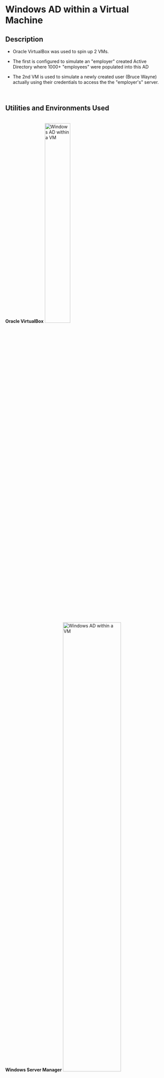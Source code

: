 <h1>Windows AD within a Virtual Machine</h1>

<h2>Description</h2>

- Oracle VirtualBox was used to spin up 2 VMs.
  
- The first is configured to simulate an "employer" created Active Directory where 1000+ "employees" were populated into this AD

- The 2nd VM is used to simulate a newly created user (Bruce Wayne) actually using their credentials to access the the "employer's" server.
<br />


<h2>Utilities and Environments Used</h2>

<br />
<b>Oracle VirtualBox</b>
<img src="https://imgur.com/LgrfVh4.png" height="40%" width="40%" alt="Windows AD within a VM"/>
<br />
<b>Windows Server Manager</b>
<img src="https://imgur.com/bCJQ3ib.png" height="60%" width="60%" alt="Windows AD within a VM"/>
<br />
<b>Windows Active Directory</b>
<img src="https://imgur.com/5bK7cKU.png" height="60%" width="60%" alt="Windows AD within a VM"/>
<br />
<br />
<b>Windows 10</b> (21H2)
<br />
<br />
<br />
<h2>Program walk-through:</h2>

<p align="Left">
<b>Oracle VirtualBox Setup:<b> <br/>
<br /> 
- I have identified the separate virtual machines that I spun up for this specific project.  
<br />
- The VM highlighted by the yellow arrow is the one used to simulate an "employer" server and is where I created the Active Directory
<br />
- The VM highlighted by the green arrow is the one used to simulate the "employee" who was recently hired and will access the "employer's" server.
<img src="https://imgur.com/YOjXKRH.png" height="120%" width="120%" alt="Windows AD within a VM"/>
<br />
<br />
<br />
<br />
<b>"Employer" VM - Server Dashboard <b>  <br/>
<br />
- This is the "employer's" server dashboard and shows the various roles I created and showing as active
<img src="https://imgur.com/R6etKSX.png" height="120%" width="120%" alt="Windows AD within a VM"/>
<br />
<br />
<br />
<br />
<b>"Employer" VM - Server > Local Server Properties <b> <br/>
<br />
- This screenshot showcases the properties section of Local Server that was setup on the "employer" VM.
<br />
<img src="https://imgur.com/rmtu3eq.png" height="100%" width="100%" alt="Windows AD within a VM"/>
<br />
<br />
<br />
<br />
<b>Wazuh Dashboard -<b>
<b>Sample PCI DSS Rule-Related Event Log<b>  <br/>
<br />
 - This is an example of an event log that highlights the relevant Rule/Requirement Code ID # 
<br />
<img src="https://imgur.com/Bhs4pVa.png" height="100%" width="100%" alt="Windows AD within a VM"/>
<br />
<br />
<br />
<br />
<b>"Employer" VM - Active Directory<b>  <br/>
<br />
  - Here you can see the "employer's" Active Directory which is populated with over 10000 "current employees".  All the "employees" are simulated and do not represent any actual people.  
<br />
  - I've included a "new-hire" employee that we will refer to as Bruce Wayne, that is being added to the Active Directory.  I decided to promote Bruce to the "administrator" role, as shown further below.  
<img src="https://imgur.com/NZi5tvw.png" height="100%" width="100%" alt="Windows AD within a VM"/>
<br />
<br />
<br />
<br />
<b>"Employee" VM & "New Employee" Sign-In Screen<b>  <br/>
<br />
- Here, I showcase the "employer" VM highlighted in the yellow window on the left.  
<br />
Both VM were created with 4GB of Ram, and with approx 200 GB of SSD storage.
<br />
- The window to the right, highlighted by the green window, and simulates a new-hire "Bruce Wayne", currently looking at his "Screen-Lock" view.
<img src="https://imgur.com/qvSFlsG.png" height="100%" width="100%" alt="Windows AD within a VM"/>
<br />
<br />
<br />
<br />
<b>"Employee" - User access verfiied<b>  <br/>
<br />
-Bruce Wayne has verified his access is now active, and was able to confirm that he has "administrator" access now.
<img src="https://imgur.com/EbGmTXT.png" height="100%" width="100%" alt="Windows AD within a VM"/>
</p>

<!--
 ```diff
- text in red
+ text in green
! text in orange
# text in gray
@@ text in purple (and bold)@@
```
--!>
